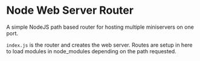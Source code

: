 Node Web Server Router
===

A simple NodeJS path based router for hosting multiple miniservers on one port.

`index.js` is the router and creates the web server. Routes are setup in here to load modules in node_modules depending on the path requested.

